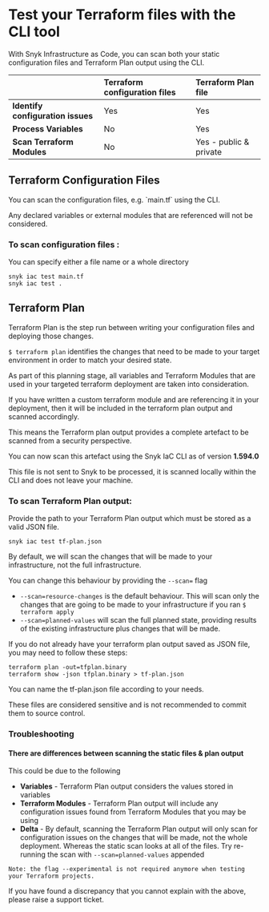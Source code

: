 # Test your Terraform files with the CLI tool

With Snyk Infrastructure as Code, you can scan both your static configuration files and Terraform Plan output using the CLI. 

|  | **Terraform configuration files** | **Terraform Plan file** |
| :--- | :--- | :--- |
| **Identify configuration issues** | Yes | Yes |
| **Process Variables** | No | Yes |
| **Scan Terraform Modules** | No | Yes - public & private |

## Terraform Configuration Files

You can scan the configuration files, e.g. \`main.tf\` using the CLI. 

Any declared variables or external modules that are referenced will not be considered. 

### To scan configuration files :

You can specify either a file name or a whole directory

```text
snyk iac test main.tf
snyk iac test .
```

## Terraform Plan

Terraform Plan is the step run between writing your configuration files and deploying those changes.

`$ terraform plan` identifies the changes that need to be made to your target environment in order to match your desired state. 

As part of this planning stage, all variables and Terraform Modules that are used in your targeted terraform deployment are taken into consideration. 

If you have written a custom terraform module and are referencing it in your deployment, then it will be included in the terraform plan output and scanned accordingly. 

This means the Terraform plan output provides a complete artefact to be scanned from a security perspective. 

You can now scan this artefact using the Snyk IaC CLI as of version **1.594.0**

This file is not sent to Snyk to be processed, it is scanned locally within the CLI and does not leave your machine. 

### To scan Terraform Plan output:

Provide the path to your Terraform Plan output which must be stored as a valid JSON file. 

```text
snyk iac test tf-plan.json
```

By default, we will scan the changes that will be made to your infrastructure, not the full infrastructure. 

You can change this behaviour by providing the `--scan=` flag

* `--scan=resource-changes` is the default behaviour. This will scan only the changes that are going to be made to your infrastructure if you ran `$ terraform apply`
* `--scan=planned-values` will scan the full planned state, providing results of the existing infrastructure plus changes that will be made. 

If you do not already have your terraform plan output saved as JSON file, you may need to follow these steps:

```text
terraform plan -out=tfplan.binary
terraform show -json tfplan.binary > tf-plan.json
```

You can name the tf-plan.json file according to your needs. 

These files are considered sensitive and is not recommended to commit them to source control. 

### Troubleshooting

#### There are differences between scanning the static files & plan output

This could be due to the following

* **Variables** - Terraform Plan output considers the values stored in variables
* **Terraform Modules** - Terraform Plan output will include any configuration issues found from Terraform Modules that you may be using
* **Delta** - By default, scanning the Terraform Plan output will only scan for configuration issues on the changes that will be made, not the whole deployment. Whereas the static scan looks at all of the files. Try re-running the scan with `--scan=planned-values` appended

```text
Note: the flag --experimental is not required anymore when testing your Terraform projects.
```

If you have found a discrepancy that you cannot explain with the above, please raise a support ticket. 

